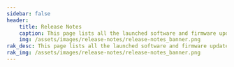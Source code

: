 ```yaml
---
sidebar: false
header:
    title: Release Notes
    caption: This page lists all the launched software and firmware updates - enhanced changes, added features, and fixed bugs - which covers all RAK hardware product lines.
    img: /assets/images/release-notes/release-notes_banner.png
rak_desc: This page lists all the launched software and firmware updates - enhanced changes, added features, and fixed bugs - which covers all RAK hardware product lines.
rak_img: /assets/images/release-notes/release-notes_banner.png
---
```


<rk-categories/>

<rk-certification-newsletter/>